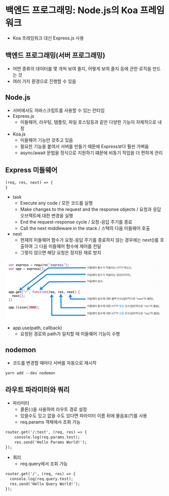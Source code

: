 # 백엔드 프로그래밍: Node.js의 Koa 프레임 워크
* Koa 프레임워크 대신 Express.js 사용

## 백엔드 프로그래밍(서버 프로그래밍)
* 어떤 종류의 데이터를 몇 개씩 보여 줄지, 어떻게 보여 줄지 등에 관한 로직을 만드는 것
* 여러 가지 환경으로 진행할 수 있음

## Node.js
* 서버에서도 자바스크립트를 사용할 수 있는 런타임
* Express.js
    - 미들웨어, 라우팅, 템플릿, 파일 호스팅등과 같은 다양한 기능이 자체적으로 내장
* Koa.js
    - 미들웨어 기능만 갖추고 있음
    - 필요한 기능을 붙여서 서버를 만들기 때문에 Express보다 훨씬 가벼움
    - async/await 문법을 정식으로 지원하기 떄문에 비동기 작업을 더 편하게 관리

## Express 미들웨어
```
(req, res, next) => {
}
```
* task
    - Execute any code / 모든 코드를 실행
    - Make changes to the request and the response objects / 요청과 응답 오브젝트에 대한 변경을 실행
    - End the request-response cycle / 요청-응답 주기를 종료
    - Call the next middleware in the stack / 스택의 다음 미들웨어 호출
* next
    - 현재의 미들웨어 함수가 요청-응답 주기를 종료하지 않는 경우에는 next()를 호출하여 그 다음 미들웨어 함수에 제어를 전달
    - 그렇지 않으면 해당 요청은 정지된 채로 방치

<img src="./MiddleWare.png" alt="미들웨어" />

* app.use(path, callback)
    - 요청된 경로와 path가 일치할 때 미들웨어 기능이 수행

## nodemon
* 코드를 변경할 때마다 서버를 자동으로 재시작
```
yarn add --dev nodemon
```

## 라우트 파라미터와 쿼리
* 파라미터
    - 콜론(:)을 사용하여 라우트 경로 설정
    - 있을수도 있고 없을 수도 있다면 파라미터 이름 뒤에 물음표(?)를 사용
    - req.params 객체에서 조회 가능
```
router.get('/:test', (req, res) => {
    console.log(req.params.test);
    res.send('Hello Params World!');
});
```

* 쿼리
    - req.query에서 조회 가능
```
router.get('/', (req, res) => {
  console.log(req.query.test);
  res.send('Hello Query World!');
});
```

